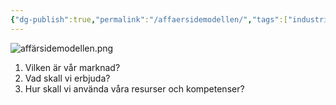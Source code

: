 ```yaml
---
{"dg-publish":true,"permalink":"/affaersidemodellen/","tags":["industriellekonomi"]}
---
```


![affärsidemodellen.png](/img/user/images/aff%C3%A4rsidemodellen.png)
1. Vilken är vår marknad?
2. Vad skall vi erbjuda?
3. Hur skall vi använda våra resurser och kompetenser?
